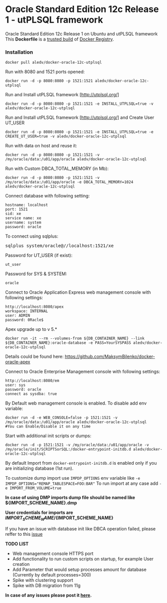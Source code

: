 Oracle Standard Edition 12c Release 1 - utPLSQL framework
============================

Oracle Standard Edition 12c Release 1 on Ubuntu and utPLSQL framework
This **Dockerfile** is a [trusted build](https://hub.docker.com/r/aledv/docker-oracle-12c-utplsql/) of [Docker Registry](https://registry.hub.docker.com/).

### Installation

    docker pull aledv/docker-oracle-12c-utplsql

Run with 8080 and 1521 ports opened:

    docker run -d -p 8080:8080 -p 1521:1521 aledv/docker-oracle-12c-utplsql

Run and Install utPLSQL framework [http://utplsql.org/]

    docker run -d -p 8080:8080 -p 1521:1521 -e INSTALL_UTPLSQL=true -v aledv/docker-oracle-12c-utplsql

Run and Install utPLSQL framework [http://utplsql.org/] and Create User UT_USER

    docker run -d -p 8080:8080 -p 1521:1521 -e INSTALL_UTPLSQL=true -e CREATE_UT_USER=true -v aledv/docker-oracle-12c-utplsql

Run with data on host and reuse it:

    docker run -d -p 8080:8080 -p 1521:1521 -v /my/oracle/data:/u01/app/oracle aledv/docker-oracle-12c-utplsql

Run with Custom DBCA_TOTAL_MEMORY (in Mb):

    docker run -d -p 8080:8080 -p 1521:1521 -v /my/oracle/data:/u01/app/oracle -e DBCA_TOTAL_MEMORY=1024 aledv/docker-oracle-12c-utplsql
Connect database with following setting:

    hostname: localhost
    port: 1521
    sid: xe
    service name: xe
    username: system
    password: oracle

To connect using sqlplus:

<pre>
sqlplus system/oracle@//localhost:1521/xe
</pre>

Password for UT_USER (if exist):
    
    ut_user
    
Password for SYS & SYSTEM:

    oracle

Connect to Oracle Application Express web management console with following settings:

    http://localhost:8080/apex
    workspace: INTERNAL
    user: ADMIN
    password: 0Racle$

Apex upgrade up to v 5.*

    docker run -it --rm --volumes-from ${DB_CONTAINER_NAME} --link ${DB_CONTAINER_NAME}:oracle-database -e PASS=YourSYSPASS aledv/docker-oracle-12c-utplsql
Details could be found here: https://github.com/MaksymBilenko/docker-oracle-apex

Connect to Oracle Enterprise Management console with following settings:

    http://localhost:8080/em
    user: sys
    password: oracle
    connect as sysdba: true

By Default web management console is enabled. To disable add env variable:

    docker run -d -e WEB_CONSOLE=false -p 1521:1521 -v /my/oracle/data:/u01/app/oracle aledv/docker-oracle-12c-utplsql
    #You can Enable/Disable it on any time

Start with additional init scripts or dumps:

    docker run -d -p 1521:1521 -v /my/oracle/data:/u01/app/oracle -v /my/oracle/init/SCRIPTSorSQL:/docker-entrypoint-initdb.d aledv/docker-oracle-12c-utplsql
    
By default Import from `docker-entrypoint-initdb.d` is enabled only if you are initializing database (1st run).

To customize dump import use `IMPDP_OPTIONS` env variable like `-e IMPDP_OPTIONS="REMAP_TABLESPACE=FOO:BAR"`
To run import at any case add `-e IMPORT_FROM_VOLUME=true`

**In case of using DMP imports dump file should be named like ${IMPORT_SCHEME_NAME}.dmp**

**User credentials for imports are  ${IMPORT_SCHEME_NAME}/${IMPORT_SCHEME_NAME}**

If you have an issue with database init like DBCA operation failed, please reffer to this [issue](https://github.com/MaksymBilenko/docker-oracle-12c/issues/16)

**TODO LIST**

* Web management console HTTPS port
* Add functionality to run custom scripts on startup, for example User creation
* Add Parameter that would setup processes amount for database (Currently by default processes=300)
* Spike with clustering support
* Spike with DB migration from 11g

**In case of any issues please post it [here](https://github.com/MaksymBilenko/docker-oracle-12c/issues).**


